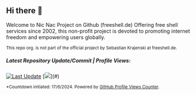 ## Hi there 👋

Welcome to Nic Nac Project on Github (freeshell.de)
Offering free shell services since 2002, this non-profit project is devoted to promoting internet freedom and empowering users globally.

<sub>This repo org. is not part of the official project by Sebastian Krajenski at freeshell.de.</sub>

<!--

**Here are some ideas to get you started:**

🙋‍♀️ A short introduction - what is your organization all about?
🌈 Contribution guidelines - how can the community get involved?
👩‍💻 Useful resources - where can the community find your docs? Is there anything else the community should know?
🍿 Fun facts - what does your team eat for breakfast?
🧙 Remember, you can do mighty things with the power of [Markdown](https://docs.github.com/github/writing-on-github/getting-started-with-writing-and-formatting-on-github/basic-writing-and-formatting-syntax)
-->

##### Latest Repository Update/Commit | Profile Views:
<!--
[![__Last Update__](https://img.shields.io/github/last-commit/felipealfonsog/felipealfonsog?style=flat&logoColor=white&label=Last%20Update&color=yellow)](#) -->
[![__Last Update__](https://img.shields.io/badge/Last%20Updated-%F0%9F%93%85-blue)](#)
[![](https://komarev.com/ghpvc/?username=NicNacProject&style=flat&logoColor=white&color=yellow&label=Profile+Views*)](#)

<!--
![](https://komarev.com/ghpvc/?username=NymexData&style=flat&color=yellow)
-->

<sub>*Countdown initiated: 17/6/2024. Powered by [GitHub Profile Views Counter](https://github.com/antonkomarev/github-profile-views-counter).</sub>

<!-- https://github.com/antonkomarev/github-profile-views-counter -->
<!-- ![Last Updated](https://img.shields.io/github/last-commit/felipealfonsog/felipealfonsog?style=flat-square) -->
<!-- ![Last Updated](https://img.shields.io/badge/Last%20Updated-%F0%9F%93%85-blue) -->
<!-- Last Updated: 2023-07-23 -->

<!-- 

<details open>
<summary>Committers.top rank in Chile*</summary> 
  <br>

[![committers.top badge](https://org-badge.committers.top/chile/NymexData.svg)](https://org-badge.committers.top/chile/NymexData)

<sub>*More information about the top committers in Chile [here](https://committers.top/chile).

</details>



[![Vim Powered](https://img.shields.io/badge/Vim-Powered-%2311AB00.svg?style=plastic&logo=vim&logoColor=white)](https://www.vim.org)
-->
